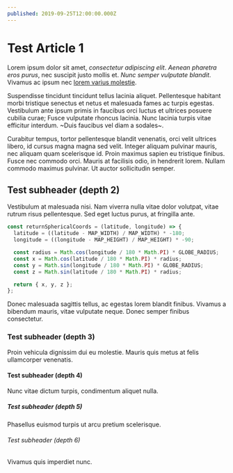 ```yaml
---
published: 2019-09-25T12:00:00.000Z
---
```


# Test Article 1

Lorem ipsum dolor sit amet, _consectetur adipiscing elit_. *Aenean pharetra eros purus*, nec suscipit justo mollis et. _*Nunc semper vulputate blandit*_. Vivamus ac ipsum nec [lorem varius molestie](https://flamov.com).

Suspendisse tincidunt tincidunt tellus lacinia aliquet. Pellentesque habitant morbi tristique senectus et netus et malesuada fames ac turpis egestas. Vestibulum ante ipsum primis in faucibus orci luctus et ultrices posuere cubilia curae; Fusce vulputate rhoncus lacinia. Nunc lacinia turpis vitae efficitur interdum. ~Duis faucibus vel diam a sodales~.

Curabitur tempus, tortor pellentesque blandit venenatis, orci velit ultrices libero, id cursus magna magna sed velit. Integer aliquam pulvinar mauris, nec aliquam quam scelerisque id. Proin maximus sapien eu tristique finibus. Fusce nec commodo orci. Mauris at facilisis odio, in hendrerit lorem. Nullam commodo maximus pulvinar. Ut auctor sollicitudin semper.

## Test subheader (depth 2)

Vestibulum at malesuada nisi. Nam viverra nulla vitae dolor volutpat, vitae rutrum risus pellentesque. Sed eget luctus purus, at fringilla ante.

```js
const returnSphericalCoords = (latitude, longitude) => {
  latitude = ((latitude - MAP_WIDTH) / MAP_WIDTH) * -180;
  longitude = ((longitude - MAP_HEIGHT) / MAP_HEIGHT) * -90;

  const radius = Math.cos(longitude / 180 * Math.PI) * GLOBE_RADIUS;
  const x = Math.cos(latitude / 180 * Math.PI) * radius;
  const y = Math.sin(longitude / 180 * Math.PI) * GLOBE_RADIUS;
  const z = Math.sin(latitude / 180 * Math.PI) * radius;

  return { x, y, z };
};
```

Donec malesuada sagittis tellus, ac egestas lorem blandit finibus. Vivamus a bibendum mauris, vitae vulputate neque. Donec semper finibus consectetur.

### Test subheader (depth 3)

Proin vehicula dignissim dui eu molestie. Mauris quis metus at felis ullamcorper venenatis.

#### Test subheader (depth 4)

Nunc vitae dictum turpis, condimentum aliquet nulla.

##### Test subheader (depth 5)

Phasellus euismod turpis ut arcu pretium scelerisque.

###### Test subheader (depth 6)

Vivamus quis imperdiet nunc.

